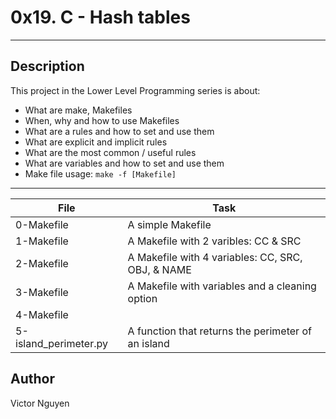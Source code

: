# 0x19. C - Hash tables
---
## Description

This project in the Lower Level Programming series is about:
* What are make, Makefiles
* When, why and how to use Makefiles
* What are a rules and how to set and use them
* What are explicit and implicit rules
* What are the most common / useful rules
* What are variables and how to set and use them
* Make file usage: `make -f [Makefile]`

---
File|Task
---|---
0-Makefile | A simple Makefile
1-Makefile | A Makefile with 2 varibles: CC & SRC
2-Makefile | A Makefile with 4 variables: CC, SRC, OBJ, & NAME
3-Makefile | A Makefile with variables and a cleaning option
4-Makefile |
5-island_perimeter.py | A function that returns the perimeter of an island

## Author
Victor Nguyen